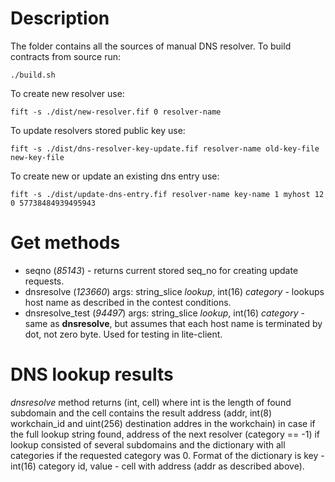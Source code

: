 # Description

The folder contains all the sources of manual DNS resolver.
To build contracts from source run: 

```
./build.sh
```

To create new resolver use:

```
fift -s ./dist/new-resolver.fif 0 resolver-name
```

To update resolvers stored public key use:

```
fift -s ./dist/dns-resolver-key-update.fif resolver-name old-key-file new-key-file
```

To create new or update an existing dns entry use:

```
fift -s ./dist/update-dns-entry.fif resolver-name key-name 1 myhost 12 0 57738484939495943
```

# Get methods

* seqno (*85143*) - returns current stored seq_no for creating update requests.
* dnsresolve (*123660*) args: string_slice *lookup*, int(16) *category* - lookups host name as described in the contest conditions.
* dnsresolve_test (*94497*) args: string_slice *lookup*, int(16) *category* - same as **dnsresolve**, but assumes that each host name is terminated by dot, not zero byte. Used for testing in lite-client.

# DNS lookup results

*dnsresolve* method returns (int, cell) where int is the length of found subdomain and the cell contains the result address (addr, int(8) workchain_id and uint(256) destination addres in the workchain) in case if the full lookup string found, address of the next resolver (category == -1) if lookup consisted of several subdomains and the dictionary with all categories if the requested category was 0. Format of the dictionary is key - int(16) category id, value - cell with address (addr as described above).